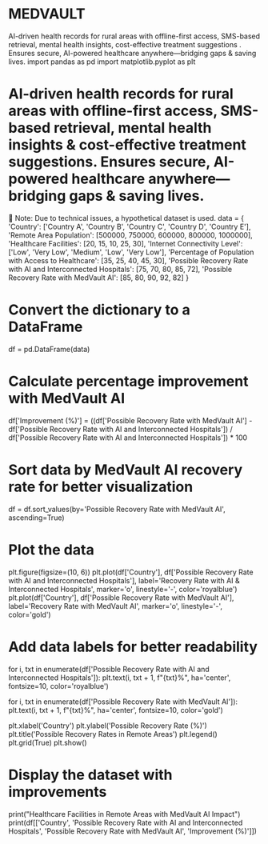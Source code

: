 # MEDVAULT
AI-driven health records for rural areas with offline-first access, SMS-based retrieval, mental health insights, cost-effective treatment suggestions . Ensures secure, AI-powered healthcare anywhere—bridging gaps &amp; saving lives. 
import pandas as pd
import matplotlib.pyplot as plt

# AI-driven health records for rural areas with offline-first access, SMS-based retrieval, mental health insights & cost-effective treatment suggestions. Ensures secure, AI-powered healthcare anywhere—bridging gaps & saving lives.

📌 Note: Due to technical issues, a hypothetical dataset is used.
data = {
    'Country': ['Country A', 'Country B', 'Country C', 'Country D', 'Country E'],
    'Remote Area Population': [500000, 750000, 600000, 800000, 1000000],
    'Healthcare Facilities': [20, 15, 10, 25, 30],
    'Internet Connectivity Level': ['Low', 'Very Low', 'Medium', 'Low', 'Very Low'],
    'Percentage of Population with Access to Healthcare': [35, 25, 40, 45, 30],
    'Possible Recovery Rate with AI and Interconnected Hospitals': [75, 70, 80, 85, 72],
    'Possible Recovery Rate with MedVault AI': [85, 80, 90, 92, 82]
}

# Convert the dictionary to a DataFrame
df = pd.DataFrame(data)

# Calculate percentage improvement with MedVault AI
df['Improvement (%)'] = ((df['Possible Recovery Rate with MedVault AI'] - 
                          df['Possible Recovery Rate with AI and Interconnected Hospitals']) / 
                          df['Possible Recovery Rate with AI and Interconnected Hospitals']) * 100

# Sort data by MedVault AI recovery rate for better visualization
df = df.sort_values(by='Possible Recovery Rate with MedVault AI', ascending=True)

# Plot the data
plt.figure(figsize=(10, 6))
plt.plot(df['Country'], df['Possible Recovery Rate with AI and Interconnected Hospitals'], 
         label='Recovery Rate with AI & Interconnected Hospitals', marker='o', linestyle='-', color='royalblue')
plt.plot(df['Country'], df['Possible Recovery Rate with MedVault AI'], 
         label='Recovery Rate with MedVault AI', marker='o', linestyle='-', color='gold')

# Add data labels for better readability
for i, txt in enumerate(df['Possible Recovery Rate with AI and Interconnected Hospitals']):
    plt.text(i, txt + 1, f"{txt}%", ha='center', fontsize=10, color='royalblue')

for i, txt in enumerate(df['Possible Recovery Rate with MedVault AI']):
    plt.text(i, txt + 1, f"{txt}%", ha='center', fontsize=10, color='gold')

plt.xlabel('Country')
plt.ylabel('Possible Recovery Rate (%)')
plt.title('Possible Recovery Rates in Remote Areas')
plt.legend()
plt.grid(True)
plt.show()

# Display the dataset with improvements
print("Healthcare Facilities in Remote Areas with MedVault AI Impact")
print(df[['Country', 'Possible Recovery Rate with AI and Interconnected Hospitals', 
          'Possible Recovery Rate with MedVault AI', 'Improvement (%)']])
